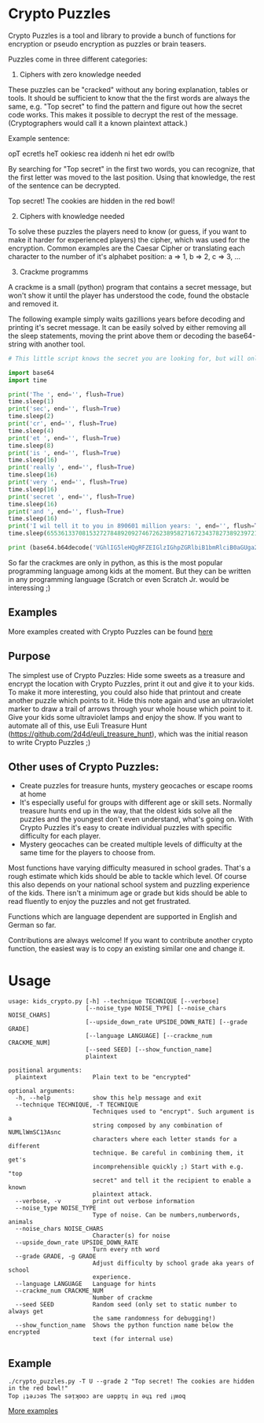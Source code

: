 # Crypto Puzzles

Crypto Puzzles is a tool and library to provide a bunch of functions for encryption or pseudo encryption as puzzles or brain teasers. 

Puzzles come in three different categories:
1. Ciphers with zero knowledge needed

These puzzles can be "cracked" without any boring explanation, tables or tools. It should be sufficient to know that the the first words are always the same, e.g. "Top secret" to find the pattern and figure out how the secret code works. This makes it possible to decrypt the rest of the message. (Cryptographers would call it a known plaintext attack.) 

Example sentence:

  opT ecret!s heT ookiesc rea iddenh ni het edr owl!b

By searching for "Top secret" in the first two words, you can recognize, that the first letter was moved to the last position. Using that knowledge, the rest of the sentence can be decrypted.

 Top secret! The cookies are hidden in the red bowl!

2. Ciphers with knowledge needed

To solve these puzzles the players need to know (or guess, if you want to make it harder for experienced players) the cipher, which was used for the encryption. Common examples are the Caesar Cipher or translating each character to the number of it's alphabet position: a => 1, b => 2, c => 3, ...

3. Crackme programms
 
A crackme is a small (python) program that contains a secret message, but won't show it until the player has understood the code, found the obstacle and removed it. 

The following example simply waits gazillions years before decoding and printing it's secret message. It can be easily solved by either removing all the sleep statements, moving the print above them or decoding the base64-string with another tool.

```python
# This little script knows the secret you are looking for, but will only tell it in 890601 billion years, harhar :) If you don't have this much time, find a quicker way ...

import base64
import time

print('The ', end='', flush=True)
time.sleep(1)
print('sec', end='', flush=True)
time.sleep(2)
print('cr', end='', flush=True)
time.sleep(4)
print('et ', end='', flush=True)
time.sleep(8)
print('is ', end='', flush=True)
time.sleep(16)
print('really ', end='', flush=True)
time.sleep(16)
print('very ', end='', flush=True)
time.sleep(16)
print('secret ', end='', flush=True)
time.sleep(16)
print('and ', end='', flush=True)
time.sleep(16)
print('I wil tell it to you in 890601 million years: ', end='', flush=True)
time.sleep(65536133708153272784892092746726238958271672343782738923972138217189789897890)

print (base64.b64decode('VGhlIG5leHQgRFZEIGlzIGhpZGRlbiB1bmRlciB0aGUga2l0Y2hlbiBzaW5rLg==').decode('utf8'))
```
 
So far the crackmes are only in python, as this is the most popular programming language among kids at the moment. But they can be written in any programming language (Scratch or even Scratch Jr. would be interessing ;)

## Examples 

More examples created with Crypto Puzzles can be found [here](Examples.md)

## Purpose

The simplest use of Crypto Puzzles: Hide some sweets as a treasure and encrypt the location with Crypto Puzzles, print it out and give it to your kids. To make it more interesting, you could also hide that printout and create another puzzle which points to it. Hide this note again and use an ultraviolet marker to draw a trail of arrows through your whole house which point to it. Give your kids some ultraviolet lamps and enjoy the show. If you want to automate all of this, use Euli Treasure Hunt (<https://github.com/2d4d/euli_treasure_hunt>), which was the initial reason to write Crypto Puzzles ;)

## Other uses of Crypto Puzzles:
* Create puzzles for treasure hunts, mystery geocaches or escape rooms at home
* It's especially useful for groups with different age or skill sets. Normally treasure hunts end up in the way, that the oldest kids solve all the puzzles and the youngest don't even understand, what's going on. With Crypto Puzzles it's easy to create individual puzzles with specific difficulty for each player.
* Mystery geocaches can be created multiple levels of difficulty at the same time for the players to choose from.

Most functions have varying difficulty measured in school grades. That's a rough estimate which kids should be able to tackle which level. Of course this also depends on your national school system and puzzling experience of the kids. There isn't a minimum age or grade but kids should be able to read fluently to enjoy the puzzles and not get frustrated.

Functions which are language dependent are supported in English and German so far.

Contributions are always welcome! If you want to contribute another crypto function, the easiest way is to copy an existing similar one and change it.

# Usage
```
usage: kids_crypto.py [-h] --technique TECHNIQUE [--verbose]
                      [--noise_type NOISE_TYPE] [--noise_chars NOISE_CHARS]
                      [--upside_down_rate UPSIDE_DOWN_RATE] [--grade GRADE]
                      [--language LANGUAGE] [--crackme_num CRACKME_NUM]
                      [--seed SEED] [--show_function_name]
                      plaintext

positional arguments:
  plaintext             Plain text to be "encrypted"

optional arguments:
  -h, --help            show this help message and exit
  --technique TECHNIQUE, -T TECHNIQUE
                        Techniques used to "encrypt". Such argument is a
                        string composed by any combination of NUMLlWmSC13Asnc
                        characters where each letter stands for a different
                        technique. Be careful in combining them, it get's
                        incomprehensible quickly ;) Start with e.g. "top
                        secret" and tell it the recipient to enable a known
                        plaintext attack.
  --verbose, -v         print out verbose information
  --noise_type NOISE_TYPE
                        Type of noise. Can be numbers,numberwords, animals
  --noise_chars NOISE_CHARS
                        Character(s) for noise
  --upside_down_rate UPSIDE_DOWN_RATE
                        Turn every nth word
  --grade GRADE, -g GRADE
                        Adjust difficulty by school grade aka years of school
                        experience.
  --language LANGUAGE   Language for hints
  --crackme_num CRACKME_NUM
                        Number of crackme
  --seed SEED           Random seed (only set to static number to always get
                        the same randomness for debugging!)
  --show_function_name  Shows the python function name below the encrypted
                        text (for internal use)
```

## Example

```
./crypto_puzzles.py -T U --grade 2 "Top secret! The cookies are hidden in the red bowl!"
Top ¡ʇǝɹɔǝs The sǝᴉʞooɔ are uǝppᴉɥ in ǝɥʇ red ¡ꞁʍoq
```

[More examples](Examples.md)

